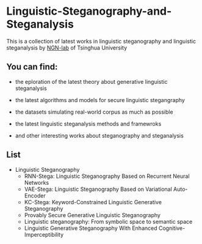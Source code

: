 # Linguistic-Steganography-and-Steganalysis

This is a collection of latest works in linguistic steganography and linguistic steganalysis by [NGN-lab](http://thungnlab.cn/) of Tsinghua University

## You can find:
- the eploration of the latest theory about generative linguistic steganalysis

- the latest algorithms and models for secure linguistic stegangraphy

- the datasets simulating real-world corpus as much as possible

- the latest linguistic steganalysis methods and framewroks

- and other interesting works about steganography and steganalysis


## List 
- Linguistic Steganography
  - RNN-Stega: Linguistic Steganography Based on Recurrent Neural Networks
  - VAE-Stega: Linguistic Steganography Based on Variational Auto-Encoder
  - KC-Stega: Keyword-Constrained Linguistic Generative Steganography
  - Provably Secure Generative Linguistic Steganography
  - Linguistic steganography: From symbolic space to semantic space
  - Linguistic Generative Steganography With Enhanced Cognitive-Imperceptibility



